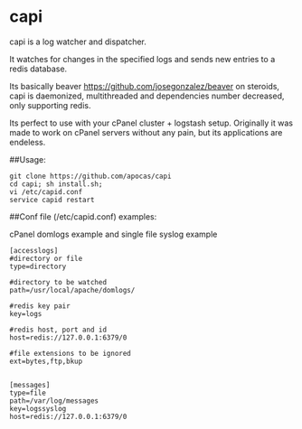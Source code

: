 capi
====

capi is a log watcher and dispatcher.

It watches for changes in the specified logs and sends new entries to a redis database.

Its basically beaver https://github.com/josegonzalez/beaver on steroids, capi is daemonized, multithreaded and dependencies number decreased, only supporting redis.

Its perfect to use with your cPanel cluster + logstash setup.
Originally it was made to work on cPanel servers without any pain, but its applications are endeless.

##Usage:
```
git clone https://github.com/apocas/capi
cd capi; sh install.sh;
vi /etc/capid.conf
service capid restart
```

##Conf file (/etc/capid.conf) examples:

cPanel domlogs example and single file syslog example

```
[accesslogs]
#directory or file
type=directory

#directory to be watched
path=/usr/local/apache/domlogs/

#redis key pair
key=logs

#redis host, port and id
host=redis://127.0.0.1:6379/0

#file extensions to be ignored
ext=bytes,ftp,bkup


[messages]
type=file
path=/var/log/messages
key=logssyslog
host=redis://127.0.0.1:6379/0
```